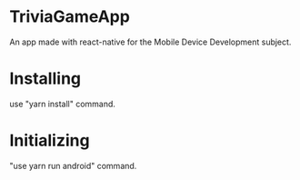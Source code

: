 # TriviaGameApp

An app made with react-native for the Mobile Device Development subject.

# Installing

use "yarn install" command.

# Initializing

"use yarn run android" command.

